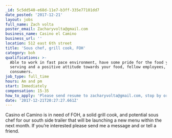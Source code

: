 ```yaml
---
_id: 5c5dd540-e68d-11e7-b3ff-335e77101dd7
date_posted: '2017-12-21'
layout: jobs
full_name: Zach volta
poster_email: Zacharyvolta@gmail.com
business_name: Casino el Camino
business_url: ''
location: 512 east 6th street
title: 'Sous chef, grill cook, FOH'
category: boh
qualifications: >-
  Able to work in fast pace environment, have some pride for the food you’d be
  serving and a positive attitude towards your food, fellow employees, and
  consumers.
job_type: full_time
hours: Am and pm
start: Immediately
compensation: 15-35
how_to_apply: 'Please send resume to zacharyvolta@gmail.com, stop by or drop off resume.'
date: '2017-12-21T20:27:27.661Z'
---
```

Casino el Camino is in need of FOH, a solid grill cook, and potential sous chef for our south side trailer that will be launching a new menu within the next month. If you’re interested please send me a message and or tell a friend.
